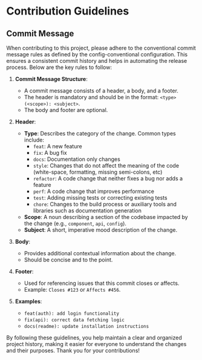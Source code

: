 # Contribution Guidelines

## Commit Message

When contributing to this project, please adhere to the conventional commit message rules as defined by the config-conventional configuration. This ensures a consistent commit history and helps in automating the release process. Below are the key rules to follow:

1. **Commit Message Structure**:
   - A commit message consists of a header, a body, and a footer.
   - The header is mandatory and should be in the format: `<type>(<scope>): <subject>`.
   - The body and footer are optional.

2. **Header**:
   - **Type**: Describes the category of the change. Common types include:
     - `feat`: A new feature
     - `fix`: A bug fix
     - `docs`: Documentation only changes
     - `style`: Changes that do not affect the meaning of the code (white-space, formatting, missing semi-colons, etc)
     - `refactor`: A code change that neither fixes a bug nor adds a feature
     - `perf`: A code change that improves performance
     - `test`: Adding missing tests or correcting existing tests
     - `chore`: Changes to the build process or auxiliary tools and libraries such as documentation generation
   - **Scope**: A noun describing a section of the codebase impacted by the change (e.g., `component`, `api`, `config`).
   - **Subject**: A short, imperative mood description of the change.

3. **Body**:
   - Provides additional contextual information about the change.
   - Should be concise and to the point.

4. **Footer**:
   - Used for referencing issues that this commit closes or affects.
   - Example: `Closes #123` or `Affects #456`.

5. **Examples**:
   - `feat(auth): add login functionality`
   - `fix(api): correct data fetching logic`
   - `docs(readme): update installation instructions`

By following these guidelines, you help maintain a clear and organized project history, making it easier for everyone to understand the changes and their purposes. Thank you for your contributions!

